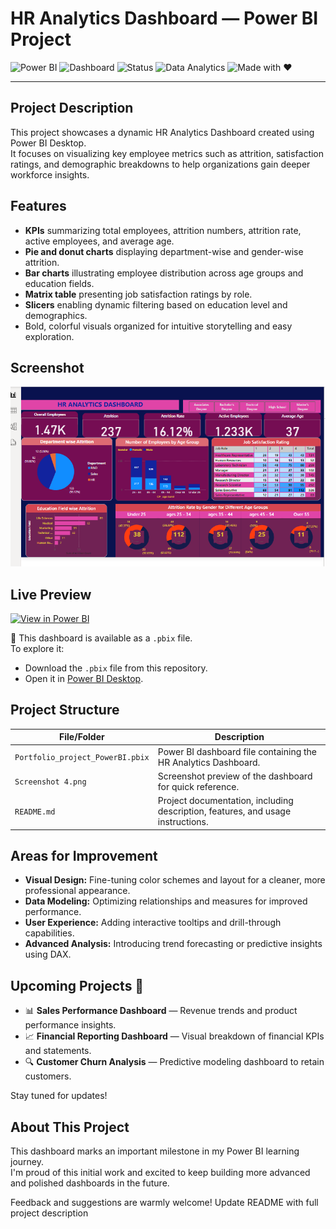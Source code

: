# HR Analytics Dashboard — Power BI Project

![Power BI](https://img.shields.io/badge/Tool-PowerBI-yellow?logo=power-bi)
![Dashboard](https://img.shields.io/badge/Type-Dashboard-blue)
![Status](https://img.shields.io/badge/Status-Completed-brightgreen)
![Data Analytics](https://img.shields.io/badge/Field-Data%20Analytics-purple)
![Made with ❤️](https://img.shields.io/badge/Made_with-%E2%9D%A4-red)

---

## Project Description
This project showcases a dynamic HR Analytics Dashboard created using Power BI Desktop.  
It focuses on visualizing key employee metrics such as attrition, satisfaction ratings, and demographic breakdowns to help organizations gain deeper workforce insights.

## Features
- **KPIs** summarizing total employees, attrition numbers, attrition rate, active employees, and average age.
- **Pie and donut charts** displaying department-wise and gender-wise attrition.
- **Bar charts** illustrating employee distribution across age groups and education fields.
- **Matrix table** presenting job satisfaction ratings by role.
- **Slicers** enabling dynamic filtering based on education level and demographics.
- Bold, colorful visuals organized for intuitive storytelling and easy exploration.

## Screenshot
![Dashboard Screenshot](./Screenshot%204.png)



## Live Preview
[![View in Power BI](https://img.shields.io/badge/View_in-Power_BI-blue?logo=power-bi)](https://powerbi.microsoft.com/en-us/desktop/)

📂 This dashboard is available as a `.pbix` file.  
To explore it:
- Download the `.pbix` file from this repository.
- Open it in [Power BI Desktop](https://powerbi.microsoft.com/en-us/desktop/).

## Project Structure

| File/Folder                    | Description                                                    |
|---------------------------------|----------------------------------------------------------------|
| `Portfolio_project_PowerBI.pbix` | Power BI dashboard file containing the HR Analytics Dashboard. |
| `Screenshot 4.png`              | Screenshot preview of the dashboard for quick reference.       |
| `README.md`                     | Project documentation, including description, features, and usage instructions. |

## Areas for Improvement
- **Visual Design:** Fine-tuning color schemes and layout for a cleaner, more professional appearance.
- **Data Modeling:** Optimizing relationships and measures for improved performance.
- **User Experience:** Adding interactive tooltips and drill-through capabilities.
- **Advanced Analysis:** Introducing trend forecasting or predictive insights using DAX.

## Upcoming Projects 🚀
- 📊 **Sales Performance Dashboard** — Revenue trends and product performance insights.
- 📈 **Financial Reporting Dashboard** — Visual breakdown of financial KPIs and statements.
- 🔍 **Customer Churn Analysis** — Predictive modeling dashboard to retain customers.

Stay tuned for updates!

## About This Project
This dashboard marks an important milestone in my Power BI learning journey.  
I'm proud of this initial work and excited to keep building more advanced and polished dashboards in the future.

Feedback and suggestions are warmly welcome!
Update README  with full project description
